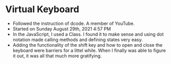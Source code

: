 # Virtual Keyboard
- Followed the instruction of dcode. A member of YouTube.
- Started on Sunday August 29th, 2021 4:57 PM
- In the JavaScript, I used a Class. I found it to make sense and using dot notation made calling methods and defining states very easy.
- Adding the functionality of the shift key and how to open and close the keyboard were barriers for a littel while. When I finally was able to figure it out, it was all that much more gratifying.
